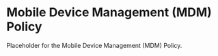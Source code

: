 # Mobile Device Management (MDM) Policy

Placeholder for the Mobile Device Management (MDM) Policy.
